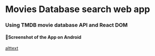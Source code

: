 # Movies Database search web app
### Using TMDB movie database API and React DOM


#### :pushpin:Screenshot of the App on Android 

[alttext]()
